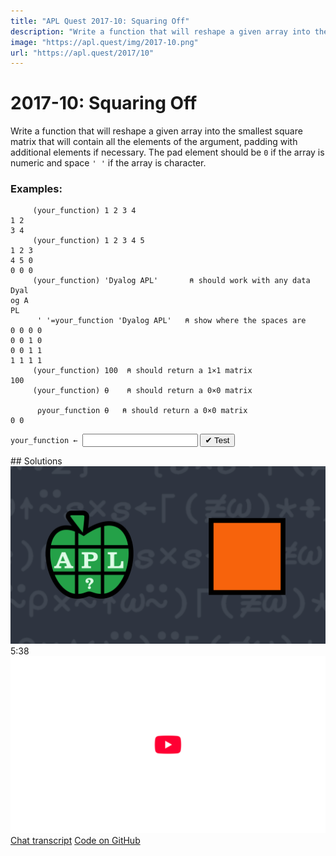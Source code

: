 ```yaml
---
title: "APL Quest 2017-10: Squaring Off"
description: "Write a function that will reshape a given array into the smallest square matrix that will contain all the elements of the argument, padding with additional elements if necessary."
image: "https://apl.quest/img/2017-10.png"
url: "https://apl.quest/2017/10"
---
```


# <span class=s>2017-</span>10: Squaring Off
Write a function that will reshape a given array into the smallest square matrix that will contain all the elements of the argument, padding with additional elements if necessary. The pad element should be `0` if the array is numeric and space `' '` if the array is character.

### Examples:

```APL
     (your_function) 1 2 3 4
1 2 
3 4
     (your_function) 1 2 3 4 5
1 2 3 
4 5 0 
0 0 0
     (your_function) 'Dyalog APL'       ⍝ should work with any data
Dyal  
og A  
PL     
      ' '=your_function 'Dyalog APL'   ⍝ show where the spaces are
0 0 0 0
0 0 1 0
0 0 1 1 
1 1 1 1  
     (your_function) 100  ⍝ should return a 1×1 matrix 
100
     (your_function) ⍬    ⍝ should return a 0×0 matrix

      ⍴your_function ⍬   ⍝ should return a 0×0 matrix
0 0
```


           
<div class="pdiv">
  <code onclick="p_Input.focus()">your_function ← </code><input id="p_Input" autocomplete="off" spellcheck="false" oninput="this.parentElement.querySelector`button`.disabled=false;localStorage.setItem(window.location.pathname,this.value)" onkeypress="subm(event)">
  <button onclick="alert$.next`Testing…`;submitSolution`p`" class="md-button md-button--primary">&#x2714; Test</button>
</div>
<blockquote id="p_Output"></blockquote>
## Solutions
<div onclick="play(this)" title="Video on YouTube" class="yt">
<img alt="Video Thumbnail" src="../../img/2017-10.png">
<time>5:38</time>
<img alt="YouTube" src="../../img/yt-big.png">
</div>
<a href="https://chat.stackexchange.com/transcript/52405?m=62764522#62764522" target="_blank" class="md-button md-button--primary">Chat transcript</a>
<a href="https://github.com/abrudz/apl_quest/tree/main/2017/10.apl" target="_blank" class="md-button md-button--primary right">Code on GitHub</a>

<script>
    testCases={"a":["1 2 3 4","1 2 3 4 5","'Dyalog APL'","100","⍬"],"b":["⍳?20","⎕A[⍳?26]","?(?20)⍴20","⎕A[?(?26)⍴26]"],"f":"{(⌈(≢⍵)*0.5){↑⍺↑⍵⊂⍨(≢⍵)⍴⍺↑1}⍵}"}
    p_Input.value=localStorage.getItem(window.location.pathname)
    play=e=>e.outerHTML=`<iframe src="https://www.youtube.com/embed/AOleoh2JlJI?list=PLYKQVqyrAEj9wDIUyLDGtDAFTKY38BUMN&autoplay=1" title="<span class=s>2017-</span>10: Squaring Off (APL Quest 2017-10)" frameborder="0" allow="accelerometer; autoplay; clipboard-write; encrypted-media; gyroscope; picture-in-picture; web-share" referrerpolicy="strict-origin-when-cross-origin" allowfullscreen></iframe>`
</script>
